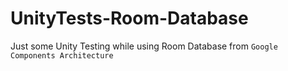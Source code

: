 # UnityTests-Room-Database

Just some Unity Testing while using Room Database from `Google Components Architecture`

